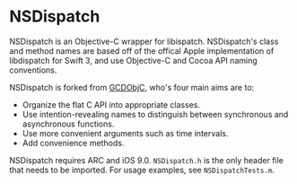 # NSDispatch
NSDispatch is an Objective-C wrapper for libispatch. NSDispatch's class and method names are based off of the offical Apple implementation of libdispatch for Swift 3, and use Objective-C and Cocoa API naming conventions.

NSDispatch is forked from [GCDObjC](https://github.com/mjmsmith/gcdobjc), who's four main aims are to:

* Organize the flat C API into appropriate classes.
* Use intention-revealing names to distinguish between synchronous and asynchronous functions. 
* Use more convenient arguments such as time intervals.
* Add convenience methods.

NSDispatch requires ARC and iOS 9.0. `NSDispatch.h` is the only header file that needs to be imported. For usage examples, see `NSDispatchTests.m`.
